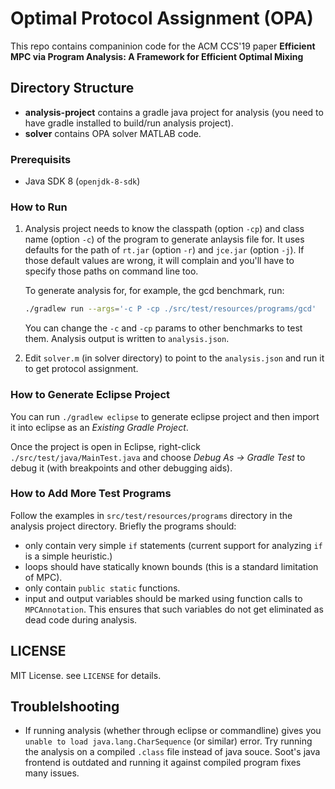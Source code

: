 # Optimal Protocol Assignment (OPA)
This repo contains companinion code for the ACM CCS'19 paper **Efficient MPC via Program Analysis: A Framework for Efficient Optimal Mixing**

## Directory Structure
* **analysis-project** contains a gradle java project for analysis (you need to have gradle installed to build/run analysis project). 
* **solver** contains OPA solver MATLAB code.

### Prerequisits
* Java SDK 8 (`openjdk-8-sdk`)


### How to Run
1. Analysis project needs to know the classpath (option `-cp`) and class name (option `-c`) of the program to generate anlaysis file for. It uses defaults for  the path of `rt.jar` (option `-r`) and `jce.jar` (option `-j`). If those default values are wrong, it will complain and you'll have to specify those paths on command line too.

	To generate analysis for, for example, the gcd benchmark, run:
	```bash
	./gradlew run --args='-c P -cp ./src/test/resources/programs/gcd' 
	```

	You can change the `-c` and `-cp` params to other benchmarks to test them. Analysis output is written to `analysis.json`.

2. Edit `solver.m` (in solver directory) to point to the `analysis.json` and run it to get protocol assignment.

### How to Generate Eclipse Project

You can run `./gradlew eclipse` to generate eclipse project and then import it into eclipse as an *Existing Gradle Project*.

Once the project is open in Eclipse, right-click `./src/test/java/MainTest.java` and
choose *Debug As -> Gradle Test* to debug it (with breakpoints and other debugging aids).
### How to Add More Test Programs
Follow the examples in `src/test/resources/programs` directory in the analysis project directory. Briefly the programs should:

* only contain very simple `if` statements (current support for analyzing `if` is a simple heuristic.)
* loops should have statically known bounds (this is a standard limitation of MPC).
* only contain `public static` functions.
* input and output variables should be marked using function calls to `MPCAnnotation`. This ensures that such variables do not get eliminated as dead code during analysis.

## LICENSE
MIT License. see `LICENSE` for details.

## Troublelshooting
* If running analysis (whether through eclipse or commandline) gives you `unable to load java.lang.CharSequence` (or similar) error. Try running the analysis on a compiled `.class` file instead of java souce. Soot's java frontend is outdated and running it against compiled program fixes many issues.


